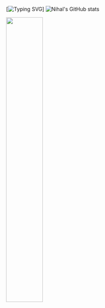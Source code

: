 

[![Typing SVG](https://readme-typing-svg.demolab.com?font=Chakra+Petch&weight=700&size=35&duration=3000&pause=1&color=01E095&center=true&vCenter=true&random=false&width=435&lines=I+am+Nihal;I+am+Cntrlx)]
![Nihal's GitHub stats](https://github-readme-stats.vercel.app/api?username=cntrlx&theme=tokyonight&show_icons=true)



<img align="center" width="44.57%" src="https://github-readme-stats.vercel.app/api/top-langs/?username=cntrlx&layout=donut&theme=dracula&hide=makefile,cmake" />
